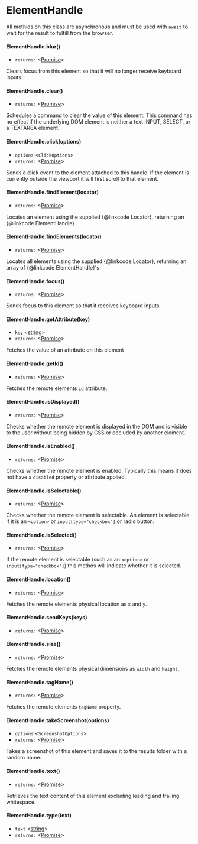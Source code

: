 # ElementHandle
All methids on this class are asynchronous and must be used with `await` to wait for the result to fulfill from the browser.

#### ElementHandle.blur()
* `returns:` <[Promise]> 

Clears focus from this element so that it will no longer receive keyboard inputs.

#### ElementHandle.clear()
* `returns:` <[Promise]> 

Schedules a command to clear the value of this element.
This command has no effect if the underlying DOM element is neither a text
INPUT, SELECT, or a TEXTAREA element.

#### ElementHandle.click(options)
* `options` <`ClickOptions`> 
* `returns:` <[Promise]> 

Sends a click event to the element attached to this handle. If the element is
currently outside the viewport it will first scroll to that element.

#### ElementHandle.findElement(locator)
* `returns:` <[Promise]> 

Locates an element using the supplied {@linkcode Locator}, returning an {@linkcode ElementHandle}

#### ElementHandle.findElements(locator)
* `returns:` <[Promise]> 

Locates all elements using the supplied {@linkcode Locator}, returning an array of {@linkcode ElementHandle}'s

#### ElementHandle.focus()
* `returns:` <[Promise]> 

Sends focus to this element so that it receives keyboard inputs.

#### ElementHandle.getAttribute(key)
* `key` <[string]> 
* `returns:` <[Promise]> 

Fetches the value of an attribute on this element

#### ElementHandle.getId()
* `returns:` <[Promise]> 

Fetches the remote elements `id` attribute.

#### ElementHandle.isDisplayed()
* `returns:` <[Promise]> 

Checks whether the remote element is displayed in the DOM and is visible to the user without being hidden by CSS or occluded by another element.

#### ElementHandle.isEnabled()
* `returns:` <[Promise]> 

Checks whether the remote element is enabled. Typically this means it does not have a `disabled` property or attribute applied.

#### ElementHandle.isSelectable()
* `returns:` <[Promise]> 

Checks whether the remote element is selectable. An element is selectable if it is an `<option>` or `input[type="checkbox"]` or radio button.

#### ElementHandle.isSelected()
* `returns:` <[Promise]> 

If the remote element is selectable (such as an `<option>` or `input[type="checkbox"]`) this methos will indicate whether it is selected.

#### ElementHandle.location()
* `returns:` <[Promise]> 

Fetches the remote elements physical location as `x` and `y`.

#### ElementHandle.sendKeys(keys)
* `returns:` <[Promise]> 



#### ElementHandle.size()
* `returns:` <[Promise]> 

Fetches the remote elements physical dimensions as `width` and `height`.

#### ElementHandle.tagName()
* `returns:` <[Promise]> 

Fetches the remote elements `tagName` property.

#### ElementHandle.takeScreenshot(options)
* `options` <`ScreenshotOptions`> 
* `returns:` <[Promise]> 

Takes a screenshot of this element and saves it to the results folder with a random name.

#### ElementHandle.text()
* `returns:` <[Promise]> 

Retrieves the text content of this element excluding leading and trailing whitespace.

#### ElementHandle.type(text)
* `text` <[string]> 
* `returns:` <[Promise]> 




[Browser]: classes/Browser.md
[Promise]: https://developer.mozilla.org/en-US/docs/Web/JavaScript/Reference/Global_Objects/Promise
[Device]: Enumerations.md/#device
[string]: https://developer.mozilla.org/en-US/docs/Web/JavaScript/Data_structures#String_type
[By]: classes/By.md
[Condition]: classes/Condition.md
[ElementHandle]: classes/ElementHandle.md